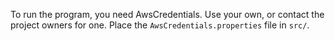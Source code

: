 To run the program, you need AwsCredentials.
Use your own, or contact the project owners for one.
Place the `AwsCredentials.properties` file in `src/`.
